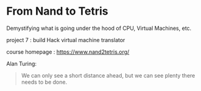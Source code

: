 # From Nand to Tetris
Demystifying what is going under the hood of CPU, Virtual Machines, etc.

project 7 : build Hack virtual machine translator

course homepage : https://www.nand2tetris.org/

Alan Turing:
> We can only see a short distance ahead, but we can see plenty there needs to be done.
